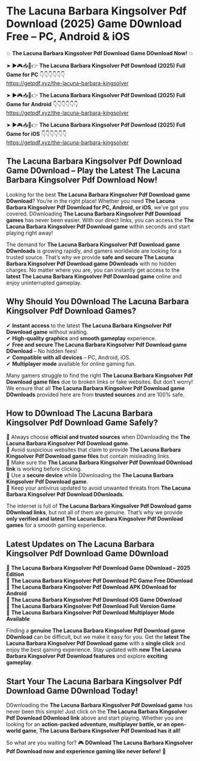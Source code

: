 # The Lacuna Barbara Kingsolver Pdf Download (2025) Game D0wnload Free – PC, Android & iOS

💥 **The Lacuna Barbara Kingsolver Pdf Download Game D0wnload Now!** 💥  

➤ ►🎮📥📱👉 **The Lacuna Barbara Kingsolver Pdf Download (2025) Full Game for PC** 👇👇👇👇👇👇  
https://getpdf.xyz/the-lacuna-barbara-kingsolver  

➤ ►🎮📥📱👉 **The Lacuna Barbara Kingsolver Pdf Download (2025) Full Game for Android** 👇👇👇👇👇👇  
https://getpdf.xyz/the-lacuna-barbara-kingsolver  

➤ ►🎮📥📱👉 **The Lacuna Barbara Kingsolver Pdf Download (2025) Full Game for iOS** 👇👇👇👇👇👇  
https://getpdf.xyz/the-lacuna-barbara-kingsolver  

## The Lacuna Barbara Kingsolver Pdf Download Game D0wnload – Play the Latest The Lacuna Barbara Kingsolver Pdf Download Now!

Looking for the best **The Lacuna Barbara Kingsolver Pdf Download game D0wnload**? You’re in the right place! Whether you need **The Lacuna Barbara Kingsolver Pdf Download for PC, Android, or iOS**, we’ve got you covered. D0wnloading **The Lacuna Barbara Kingsolver Pdf Download games** has never been easier. With our direct links, you can access the **The Lacuna Barbara Kingsolver Pdf Download game** within seconds and start playing right away!  

The demand for **The Lacuna Barbara Kingsolver Pdf Download game D0wnloads** is growing rapidly, and gamers worldwide are looking for a trusted source. That’s why we provide **safe and secure The Lacuna Barbara Kingsolver Pdf Download game D0wnloads** with no hidden charges. No matter where you are, you can instantly get access to the **latest The Lacuna Barbara Kingsolver Pdf Download game** online and enjoy uninterrupted gameplay.  

## **Why Should You D0wnload The Lacuna Barbara Kingsolver Pdf Download Games?**  

✔ **Instant access** to the latest **The Lacuna Barbara Kingsolver Pdf Download game** without waiting.  
✔ **High-quality graphics** and **smooth gameplay** experience.  
✔ **Free and secure The Lacuna Barbara Kingsolver Pdf Download game D0wnload** – No hidden fees!  
✔ **Compatible with all devices** – PC, Android, iOS.  
✔ **Multiplayer mode** available for online gaming fun.  

Many gamers struggle to find the right **The Lacuna Barbara Kingsolver Pdf Download game files** due to broken links or fake websites. But don’t worry! We ensure that all **The Lacuna Barbara Kingsolver Pdf Download game D0wnloads** provided here are from **trusted sources** and are 100% safe.  

## **How to D0wnload The Lacuna Barbara Kingsolver Pdf Download Game Safely?**  

📌 Always choose **official and trusted sources** when D0wnloading the **The Lacuna Barbara Kingsolver Pdf Download game**.  
📌 Avoid suspicious websites that claim to provide **The Lacuna Barbara Kingsolver Pdf Download game files** but contain misleading links.  
📌 Make sure the **The Lacuna Barbara Kingsolver Pdf Download D0wnload link** is working before clicking.  
📌 Use a **secure device** while D0wnloading the **The Lacuna Barbara Kingsolver Pdf Download game**.  
📌 Keep your antivirus updated to avoid unwanted threats from **The Lacuna Barbara Kingsolver Pdf Download D0wnloads**.  

The internet is full of **The Lacuna Barbara Kingsolver Pdf Download game D0wnload links**, but not all of them are genuine. That’s why we provide **only verified and latest The Lacuna Barbara Kingsolver Pdf Download games** for a smooth gaming experience.  

## **Latest Updates on The Lacuna Barbara Kingsolver Pdf Download Game D0wnload**  

🔹 **The Lacuna Barbara Kingsolver Pdf Download Game D0wnload – 2025 Edition**  
🔹 **The Lacuna Barbara Kingsolver Pdf Download PC Game Free D0wnload**  
🔹 **The Lacuna Barbara Kingsolver Pdf Download APK D0wnload for Android**  
🔹 **The Lacuna Barbara Kingsolver Pdf Download iOS Game D0wnload**  
🔹 **The Lacuna Barbara Kingsolver Pdf Download Full Version Game**  
🔹 **The Lacuna Barbara Kingsolver Pdf Download Multiplayer Mode Available**  

Finding a **genuine The Lacuna Barbara Kingsolver Pdf Download game D0wnload** can be difficult, but we make it easy for you. Get the **latest The Lacuna Barbara Kingsolver Pdf Download game** with a **single click** and enjoy the best gaming experience. Stay updated with **new The Lacuna Barbara Kingsolver Pdf Download features** and explore **exciting gameplay**.  

## **Start Your The Lacuna Barbara Kingsolver Pdf Download Game D0wnload Today!**  

D0wnloading the **The Lacuna Barbara Kingsolver Pdf Download game** has never been this simple! Just click on the **The Lacuna Barbara Kingsolver Pdf Download D0wnload link** above and start playing. Whether you are looking for an **action-packed adventure, multiplayer battle, or an open-world game**, **The Lacuna Barbara Kingsolver Pdf Download has it all!**  

So what are you waiting for? 🎮 **D0wnload The Lacuna Barbara Kingsolver Pdf Download now and experience gaming like never before!** 🚀  